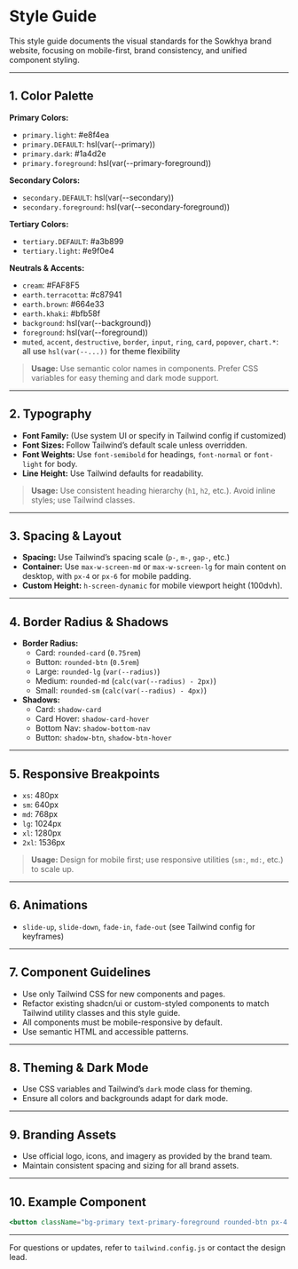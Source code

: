 # Style Guide

This style guide documents the visual standards for the Sowkhya brand website, focusing on mobile-first, brand consistency, and unified component styling.

---

## 1. Color Palette

**Primary Colors:**
- `primary.light`: #e8f4ea
- `primary.DEFAULT`: hsl(var(--primary))
- `primary.dark`: #1a4d2e
- `primary.foreground`: hsl(var(--primary-foreground))

**Secondary Colors:**
- `secondary.DEFAULT`: hsl(var(--secondary))
- `secondary.foreground`: hsl(var(--secondary-foreground))

**Tertiary Colors:**
- `tertiary.DEFAULT`: #a3b899
- `tertiary.light`: #e9f0e4

**Neutrals & Accents:**
- `cream`: #FAF8F5
- `earth.terracotta`: #c87941
- `earth.brown`: #664e33
- `earth.khaki`: #bfb58f
- `background`: hsl(var(--background))
- `foreground`: hsl(var(--foreground))
- `muted`, `accent`, `destructive`, `border`, `input`, `ring`, `card`, `popover`, `chart.*`: all use `hsl(var(--...))` for theme flexibility

> **Usage:** Use semantic color names in components. Prefer CSS variables for easy theming and dark mode support.

---

## 2. Typography

- **Font Family:** (Use system UI or specify in Tailwind config if customized)
- **Font Sizes:** Follow Tailwind’s default scale unless overridden.
- **Font Weights:** Use `font-semibold` for headings, `font-normal` or `font-light` for body.
- **Line Height:** Use Tailwind defaults for readability.

> **Usage:** Use consistent heading hierarchy (`h1`, `h2`, etc.). Avoid inline styles; use Tailwind classes.

---

## 3. Spacing & Layout

- **Spacing:** Use Tailwind’s spacing scale (`p-`, `m-`, `gap-`, etc.)
- **Container:** Use `max-w-screen-md` or `max-w-screen-lg` for main content on desktop, with `px-4` or `px-6` for mobile padding.
- **Custom Height:** `h-screen-dynamic` for mobile viewport height (100dvh).

---

## 4. Border Radius & Shadows

- **Border Radius:**
  - Card: `rounded-card` (`0.75rem`)
  - Button: `rounded-btn` (`0.5rem`)
  - Large: `rounded-lg` (`var(--radius)`)
  - Medium: `rounded-md` (`calc(var(--radius) - 2px)`)
  - Small: `rounded-sm` (`calc(var(--radius) - 4px)`)
- **Shadows:**
  - Card: `shadow-card`
  - Card Hover: `shadow-card-hover`
  - Bottom Nav: `shadow-bottom-nav`
  - Button: `shadow-btn`, `shadow-btn-hover`

---

## 5. Responsive Breakpoints

- `xs`: 480px
- `sm`: 640px
- `md`: 768px
- `lg`: 1024px
- `xl`: 1280px
- `2xl`: 1536px

> **Usage:** Design for mobile first; use responsive utilities (`sm:`, `md:`, etc.) to scale up.

---

## 6. Animations

- `slide-up`, `slide-down`, `fade-in`, `fade-out` (see Tailwind config for keyframes)

---

## 7. Component Guidelines

- Use only Tailwind CSS for new components and pages.
- Refactor existing shadcn/ui or custom-styled components to match Tailwind utility classes and this style guide.
- All components must be mobile-responsive by default.
- Use semantic HTML and accessible patterns.

---

## 8. Theming & Dark Mode

- Use CSS variables and Tailwind’s `dark` mode class for theming.
- Ensure all colors and backgrounds adapt for dark mode.

---

## 9. Branding Assets

- Use official logo, icons, and imagery as provided by the brand team.
- Maintain consistent spacing and sizing for all brand assets.

---

## 10. Example Component

```jsx
<button className="bg-primary text-primary-foreground rounded-btn px-4 py-2 shadow-btn hover:shadow-btn-hover transition">Button</button>
```

---

For questions or updates, refer to `tailwind.config.js` or contact the design lead.
